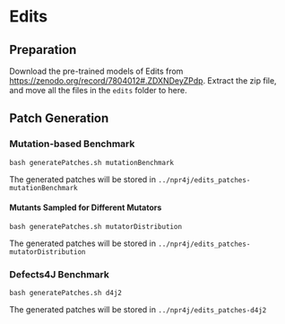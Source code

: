 # Edits

## Preparation

Download the pre-trained models of Edits from https://zenodo.org/record/7804012#.ZDXNDeyZPdp. Extract the zip file, and move all the files in the `edits` folder to here.

## Patch Generation

### Mutation-based Benchmark

```shell
bash generatePatches.sh mutationBenchmark 
```
The generated patches will be stored in `../npr4j/edits_patches-mutationBenchmark`

#### Mutants Sampled for Different Mutators

```shell
bash generatePatches.sh mutatorDistribution 
```
The generated patches will be stored in `../npr4j/edits_patches-mutatorDistribution`

### Defects4J Benchmark

```shell
bash generatePatches.sh d4j2 
```
The generated patches will be stored in `../npr4j/edits_patches-d4j2`